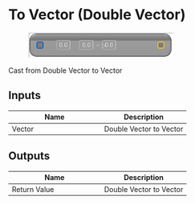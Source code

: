 # To Vector (Double Vector)

<div align="left" data-full-width="false">

<figure><img src="to_vector_-double_vector.png" alt=""><figcaption></figcaption></figure>

</div>

Cast from Double Vector to Vector

## Inputs

<table>
<thead><tr><th width="170">Name</th><th>Description</th></tr></thead>
<tbody>
<tr><td>Vector</td><td>Double Vector to Vector</td></tr>
</tbody>
</table>

## Outputs

<table>
<thead><tr><th width="170">Name</th><th>Description</th></tr></thead>
<tbody>
<tr><td>Return Value</td><td>Double Vector to Vector</td></tr>
</tbody>
</table>